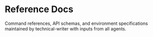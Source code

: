# Reference Docs

Command references, API schemas, and environment specifications maintained by technical-writer with inputs from all agents.
